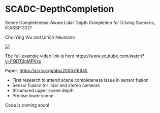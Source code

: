 # SCADC-DepthCompletion
Scene Completeness-Aware Lidar Depth Completion for Driving Scenario, ICASSP 2021

Cho-Ying Wu and Ulrich Neumann

<img src='ICASSP21_gif.gif'>

The full example video link is here https://www.youtube.com/watch?v=FQDTdpMPKxs

Paper: https://arxiv.org/abs/2003.06945

+ First research to attend scene completeness issue in sensor fusion
+ Sensor Fusion for lidar and stereo cameras
+ Structured upper scene depth
+ Precise lower scene

Code is coming soon!
